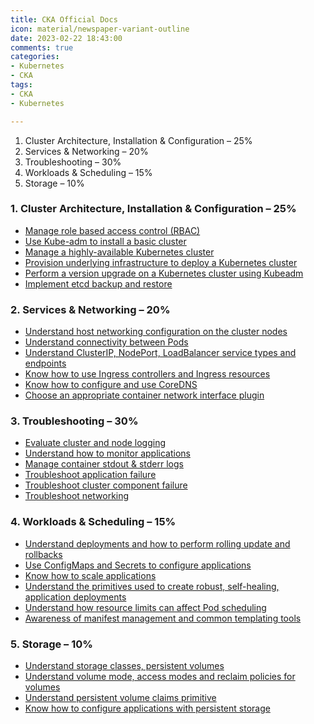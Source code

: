 ```yaml
---
title: CKA Official Docs   
icon: material/newspaper-variant-outline
date: 2023-02-22 18:43:00
comments: true
categories:
- Kubernetes
- CKA
tags:
- CKA
- Kubernetes

---
```


1. Cluster Architecture, Installation & Configuration – 25%
2. Services & Networking – 20%
3. Troubleshooting – 30%
4. Workloads & Scheduling – 15%
5. Storage – 10%

### 1. Cluster Architecture, Installation & Configuration – 25%

- [Manage role based access control (RBAC)](https://kubernetes.io/docs/reference/access-authn-authz/rbac/)
- [Use Kube-adm to install a basic cluster](https://kubernetes.io/docs/setup/production-environment/tools/kubeadm/install-kubeadm/)
- [Manage a highly-available Kubernetes cluster](https://kubernetes.io/docs/setup/production-environment/tools/kubeadm/high-availability/)
- [Provision underlying infrastructure to deploy a Kubernetes cluster](https://kubernetes.io/docs/tasks/tools/install-kubectl/)
- [Perform a version upgrade on a Kubernetes cluster using Kubeadm](https://kubernetes.io/docs/tasks/administer-cluster/kubeadm/kubeadm-upgrade/)
- [Implement etcd backup and restore](https://kubernetes.io/docs/tasks/administer-cluster/configure-upgrade-etcd/#backing-up-an-etcd-cluster)

### 2. Services & Networking – 20%

- [Understand host networking configuration on the cluster nodes](https://kubernetes.io/docs/concepts/cluster-administration/networking/)
- [Understand connectivity between Pods](https://kubernetes.io/docs/concepts/cluster-administration/networking/)
- [Understand ClusterIP, NodePort, LoadBalancer service types and endpoints](https://kubernetes.io/docs/concepts/services-networking/service/)
- [Know how to use Ingress controllers and Ingress resources](https://kubernetes.io/docs/concepts/services-networking/ingress/)
- [Know how to configure and use CoreDNS](https://kubernetes.io/docs/concepts/services-networking/dns-pod-service/)
- [Choose an appropriate container network interface plugin](https://kubernetes.io/docs/concepts/extend-kubernetes/compute-storage-net/network-plugins/)

### 3. Troubleshooting – 30%

- [Evaluate cluster and node logging](https://kubernetes.io/blog/2015/06/cluster-level-logging-with-kubernetes/)
- [Understand how to monitor applications](https://kubernetes.io/docs/concepts/cluster-administration/logging/)
- [Manage container stdout & stderr logs](https://kubernetes.io/docs/concepts/cluster-administration/logging/)
- [Troubleshoot application failure](https://kubernetes.io/docs/tasks/debug-application-cluster/debug-application/)
- [Troubleshoot cluster component failure](https://kubernetes.io/docs/tasks/debug-application-cluster/debug-cluster/)
- [Troubleshoot networking](https://kubernetes.io/docs/concepts/cluster-administration/networking/)

### 4. Workloads & Scheduling – 15%

- [Understand deployments and how to perform rolling update and rollbacks](https://kubernetes.io/docs/concepts/workloads/controllers/deployment/#rolling-back-a-deployment)
- [Use ConfigMaps and Secrets to configure applications](https://kubernetes.io/docs/tasks/configure-pod-container/configure-pod-configmap)
- [Know how to scale applications](https://kubernetes.io/docs/concepts/workloads/controllers/deployment/#scaling-a-deployment)
- [Understand the primitives used to create robust, self-healing, application deployments](https://kubernetes.io/docs/concepts/workloads/controllers/deployment/#use-case)
- [Understand how resource limits can affect Pod scheduling](https://kubernetes.io/docs/concepts/configuration/manage-resources-containers/)
- [Awareness of manifest management and common templating tools](https://kubernetes.io/docs/tasks/manage-kubernetes-objects/declarative-config/)

### 5. Storage – 10%

- [Understand storage classes, persistent volumes](https://kubernetes.io/docs/concepts/storage/persistent-volumes/#persistent-volumes)
- [Understand volume mode, access modes and reclaim policies for volumes](https://kubernetes.io/docs/tasks/administer-cluster/change-pv-reclaim-policy/)
- [Understand persistent volume claims primitive](https://kubernetes.io/docs/concepts/storage/persistent-volumes/#persistentvolumeclaims)
- [Know how to configure applications with persistent storage](https://kubernetes.io/docs/tasks/configure-pod-container/configure-persistent-volume-storage/#create-a-persistentvolumeclaim)
